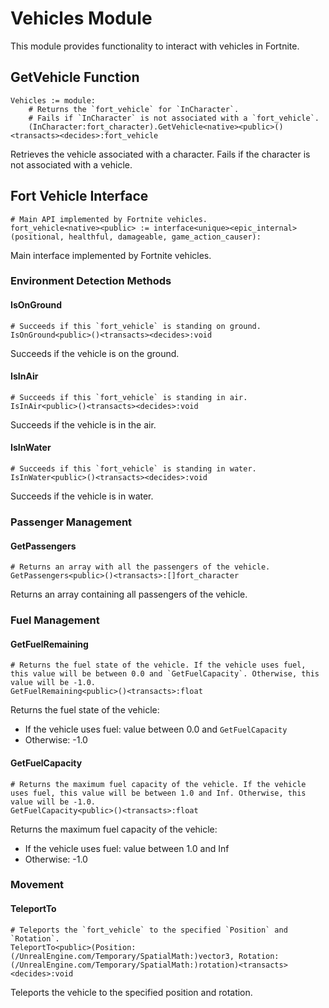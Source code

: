 # Vehicles Module

This module provides functionality to interact with vehicles in Fortnite.

## GetVehicle Function

```verse
Vehicles := module:
    # Returns the `fort_vehicle` for `InCharacter`.
    # Fails if `InCharacter` is not associated with a `fort_vehicle`.
    (InCharacter:fort_character).GetVehicle<native><public>()<transacts><decides>:fort_vehicle
```

Retrieves the vehicle associated with a character. Fails if the character is not associated with a vehicle.

## Fort Vehicle Interface

```verse
# Main API implemented by Fortnite vehicles.
fort_vehicle<native><public> := interface<unique><epic_internal>(positional, healthful, damageable, game_action_causer):
```

Main interface implemented by Fortnite vehicles.

### Environment Detection Methods

#### IsOnGround
```verse
# Succeeds if this `fort_vehicle` is standing on ground.
IsOnGround<public>()<transacts><decides>:void
```

Succeeds if the vehicle is on the ground.

#### IsInAir
```verse
# Succeeds if this `fort_vehicle` is standing in air.
IsInAir<public>()<transacts><decides>:void
```

Succeeds if the vehicle is in the air.

#### IsInWater
```verse
# Succeeds if this `fort_vehicle` is standing in water.
IsInWater<public>()<transacts><decides>:void
```

Succeeds if the vehicle is in water.

### Passenger Management

#### GetPassengers
```verse
# Returns an array with all the passengers of the vehicle.
GetPassengers<public>()<transacts>:[]fort_character
```

Returns an array containing all passengers of the vehicle.

### Fuel Management

#### GetFuelRemaining
```verse
# Returns the fuel state of the vehicle. If the vehicle uses fuel, this value will be between 0.0 and `GetFuelCapacity`. Otherwise, this value will be -1.0.
GetFuelRemaining<public>()<transacts>:float
```

Returns the fuel state of the vehicle:
- If the vehicle uses fuel: value between 0.0 and `GetFuelCapacity`
- Otherwise: -1.0

#### GetFuelCapacity
```verse
# Returns the maximum fuel capacity of the vehicle. If the vehicle uses fuel, this value will be between 1.0 and Inf. Otherwise, this value will be -1.0.
GetFuelCapacity<public>()<transacts>:float
```

Returns the maximum fuel capacity of the vehicle:
- If the vehicle uses fuel: value between 1.0 and Inf
- Otherwise: -1.0

### Movement

#### TeleportTo
```verse
# Teleports the `fort_vehicle` to the specified `Position` and `Rotation`.
TeleportTo<public>(Position:(/UnrealEngine.com/Temporary/SpatialMath:)vector3, Rotation:(/UnrealEngine.com/Temporary/SpatialMath:)rotation)<transacts><decides>:void
```

Teleports the vehicle to the specified position and rotation.
